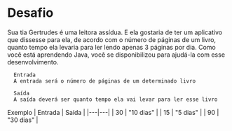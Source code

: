 
 <h1>Desafio</h1>
Sua tia Gertrudes é uma leitora assídua. E ela gostaria de ter um aplicativo que dissesse para ela, de acordo com o número de páginas de um livro, quanto tempo ela levaria para ler lendo apenas 3 páginas por dia. Como você está aprendendo Java, você se disponibilizou para ajudá-la com esse desenvolvimento.

      Entrada
      A entrada será o número de páginas de um determinado livro

      Saída
      A saída deverá ser quanto tempo ela vai levar para ler esse livro

Exemplo
| Entrada	| Saída |
|---|---|
| 30	|  "10 dias"	| 
| 15	| "5 dias"	|
| 90 |  "30 dias"	|